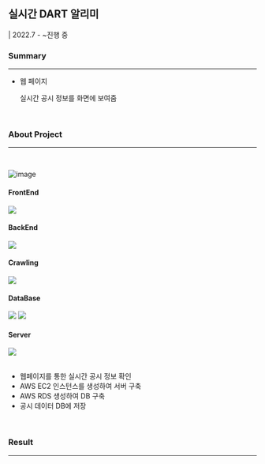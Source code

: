 ## 실시간 DART 알리미
| 2022.7 - ~진행 중 


### Summary
---


- 웹 페이지 
  
  실시간 공시 정보를 화면에 보여줌
</br>







### About Project
---
</br>

![image](https://user-images.githubusercontent.com/104895119/191014033-0c8aea6c-1a0c-4671-90d9-81ee8a952870.png)



#### FrontEnd
<img src="https://img.shields.io/badge/Javascript-FFCA28?style=flat-square&logo=javascript&logoColor=white"/>

#### BackEnd
<img src="https://img.shields.io/badge/Javascript-FFCA28?style=flat-square&logo=javascript&logoColor=white"/>

#### Crawling
<img src="https://img.shields.io/badge/Python-3776AB?style=flat-square&logo=python&logoColor=white"/> 

#### DataBase
<img src="https://img.shields.io/badge/MySQL-4479A1?style=flat-square&logo=mysql&logoColor=white"/>

<img src="https://img.shields.io/badge/AWS RDS-527FFF?style=flat-square&logo=amazon rds&logoColor=white"/>  

#### Server
<img src="https://img.shields.io/badge/AWS EC2-232F3E?style=flat-square&logo=amazon ec2&logoColor=white"/> 



</br>
</br>

- 웹페이지를 통한 실시간 공시 정보 확인 
- AWS EC2 인스턴스를 생성하여 서버 구축
- AWS RDS 생성하여 DB 구축 
- 공시 데이터 DB에 저장
</br>




###  Result
---

